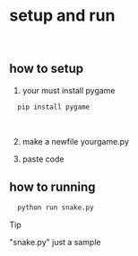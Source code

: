 # setup and run
<br>

## how to setup

1. your must install pygame<br>

```python
  pip install pygame

```
<br>

2. make a newfile yourgame.py<br>
  
3. paste code 

## how to running

```python
  python run snake.py
```
> [!TIP]
> "snake.py" just a sample




